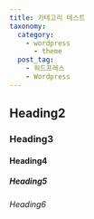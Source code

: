 ```yaml
---
title: 카테고리 테스트
taxonomy:
  category: 
    - wordpress
      - theme
  post_tag:
    - 워드프레스
    - Wordpress
---
```


## Heading2

### Heading3

#### Heading4

##### Heading5

###### Heading6